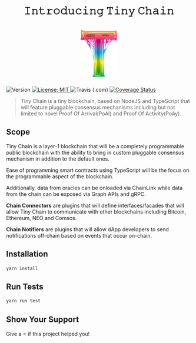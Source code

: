 <h1 align="center">𝙸𝚗𝚝𝚛𝚘𝚍𝚞𝚌𝚒𝚗𝚐 𝚃𝚒𝚗𝚢 𝙲𝚑𝚊𝚒𝚗 </br></br><img src="./tiny-chain.png" /></h1>
<p>
  <img alt="Version" src="https://img.shields.io/badge/version-1.0.0-blue.svg?cacheSeconds=2592000" />
  <a href="#" target="_blank">
    <img alt="License: MIT" src="https://img.shields.io/badge/License-MIT-yellow.svg" />
  </a>
  <img alt="Travis (.com)" src="https://img.shields.io/travis/com/ubuntugod/tiny-chain?style=flat-square&logo=travis">
  <a href='https://coveralls.io/github/ubuntugod/tiny-chain?branch=master'><img src='https://coveralls.io/repos/github/ubuntugod/tiny-chain/badge.svg?branch=master' alt='Coverage Status' /></a>
</p>

> Tiny Chain is a tiny blockchain, based on NodeJS and TypeScript that will feature pluggable consensus mechanisms including but not limited to novel Proof Of Arrival(PoAl) and Proof Of Activity(PoAy).

## Scope

Tiny Chain is a layer-1 blockchain that will be a completely programmable public blockchain with the ability to bring in custom pluggable consensus mechanism in addition to the default ones.

Ease of programming smart contracts using TypeScript will be the focus on the programmable aspect of the blockchain.

Additionally, data from oracles can be onloaded via ChainLink while data from the chain can be exposed via Graph APIs and gRPC.

**Chain Connectors** are plugins that will define interfaces/facades that will allow Tiny Chain to communicate with other blockchains including Bitcoin, Ethereum, NEO and Comsos.

**Chain Notifiers** are plugins that will allow dApp developers to send notifications off-chain based on events that occur on-chain.

## Installation

```sh
yarn install
```

## Run Tests

```sh
yarn run test
```

## Show Your Support

Give a ⭐️ if this project helped you!
